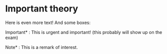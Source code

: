 # Important theory
Here is even more text! And some boxes:

Important* 
:   This is urgent and important! (this probably will show up on the exam)


Note*
:   This is a remark of interest.

